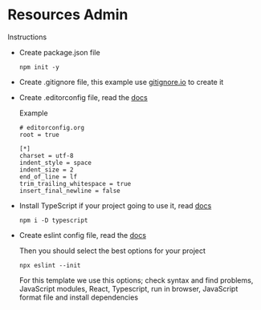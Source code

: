 # Resources Admin

Instructions
- Create package.json file
    ```
    npm init -y
    ```
- Create .gitignore file, this example use [gitignore.io](https://www.gitignore.io/api/node,react,macos,angular,windows,webstorm,visualstudiocode) to create it

- Create .editorconfig file, read the [docs](https://editorconfig.org)
    
    Example
    ```
    # editorconfig.org
    root = true

    [*]
    charset = utf-8
    indent_style = space
    indent_size = 2
    end_of_line = lf
    trim_trailing_whitespace = true
    insert_final_newline = false
    ```
- Install TypeScript if your project going to use it, read [docs](https://www.typescriptlang.org/docs/handbook/typescript-in-5-minutes.html)
    ```
    npm i -D typescript
    ```
- Create eslint config file, read the [docs](https://eslint.org/docs/user-guide/getting-started)
    
    Then you should select the best options for your project
    ```
    npx eslint --init
    ```
    For this template we use this options; check syntax and find problems, JavaScript modules, React, Typescript, run in browser, JavaScript format file and install dependencies